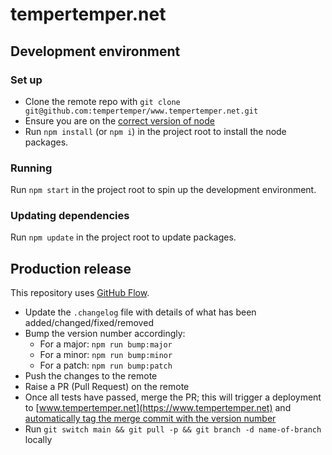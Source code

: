 # tempertemper.net


## Development environment

### Set up

- Clone the remote repo with `git clone git@github.com:tempertemper/www.tempertemper.net.git`
- Ensure you are on the [correct version of node](https://www.tempertemper.net/blog/using-nvm-on-macos)
- Run `npm install` (or `npm i`) in the project root to install the node packages.

### Running
Run `npm start` in the project root to spin up the development environment.

### Updating dependencies
Run `npm update` in the project root to update packages.


## Production release

This repository uses [GitHub Flow](https://www.tempertemper.net/blog/simplifying-branching-and-deployment-with-github-flow).

- Update the `.changelog` file with details of what has been added/changed/fixed/removed
- Bump the version number accordingly:
    - For a major: `npm run bump:major`
    - For a minor: `npm run bump:minor`
    - For a patch: `npm run bump:patch`
- Push the changes to the remote
- Raise a PR (Pull Request) on the remote
- Once all tests have passed, merge the PR; this will trigger a deployment to [www.tempertemper.net](https://www.tempertemper.net) and [automatically tag the merge commit with the version number](https://www.tempertemper.net/blog/version-tagging-with-releases-in-github-flow)
- Run `git switch main && git pull -p && git branch -d name-of-branch` locally
